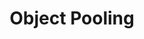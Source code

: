 ---
id: 09-object-pooling
title: Object Pooling
tags:
  - Unity
  - Design
  - Patterns
  - Performance
---